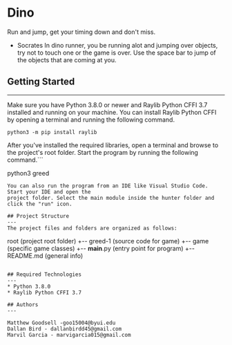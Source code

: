 # Dino
Run and jump, get your timing down and don't miss. 
- Socrates
In dino runner, you be running alot and jumping over objects, try not to touch one or the game is over. 
Use the space bar to jump of the objects that are coming at you. 

## Getting Started
---
Make sure you have Python 3.8.0 or newer and Raylib Python CFFI 3.7 installed and running on your machine. You can install Raylib Python CFFI by opening a terminal and running the following command.
```
python3 -m pip install raylib
```
After you've installed the required libraries, open a terminal and browse to the project's root folder. Start the program by running the following command.```

python3 greed
```
You can also run the program from an IDE like Visual Studio Code. Start your IDE and open the 
project folder. Select the main module inside the hunter folder and click the "run" icon.

## Project Structure
---
The project files and folders are organized as follows:
```
root                    (project root folder)
+-- greed-1             (source code for game)
  +-- game              (specific game classes)
  +-- __main__.py       (entry point for program)
+-- README.md           (general info)
```

## Required Technologies
---
* Python 3.8.0
* Raylib Python CFFI 3.7

## Authors
---

Matthew Goodsell -goo15004@byui.edu
Dallan Bird - dallanbirdd45@gmail.com
Marvil Garcia - marvigarcia015@gmail.com

